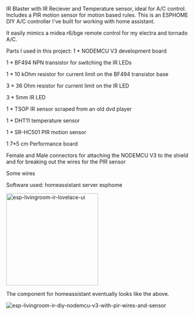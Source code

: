 IR Blaster with IR Reciever and Temperature sensor, ideal for A/C control.
Includes a PIR motion sensor for motion based rules.
This is an ESPHOME DIY A/C controller I've built for working with home assistant.

It easily mimics a midea r6/bge remote control for my electra and tornado A/C.

Parts I used in this project:
1 * NODEMCU V3 development board

1 * BF494 NPN transistor for switching the IR LEDs

1 * 10 kOhm resistor for current limit on the BF494 transistor base

3 * 36 Ohm resistor for current limit on the IR LED

3 * 5mm IR LED

1 * TSOP IR sensor scraped from an old dvd player

1 * DHT11 temperature sensor

1 * SR-HC501 PIR motion sensor

1 7*5 cm Performance board

Female and Male connectors for attaching the NODEMCU V3 to the shield and for breaking out the wires for the PIR sensor

Some wires

Software used:
homeassistant server
esphome

<img width="246" alt="esp-livingroom-ir-lovelace-ui" src="https://user-images.githubusercontent.com/6322663/133160703-68ff88fe-bc8c-4690-b329-9acf1fb97563.png">

The component for homeassistant eventually looks like the above.

![esp-livingroom-ir-diy-nodemcu-v3-with-pir-wires-and-sensor](https://user-images.githubusercontent.com/6322663/133160905-4502fbc5-b649-496f-ae27-4e0811ec07dd.jpg)
